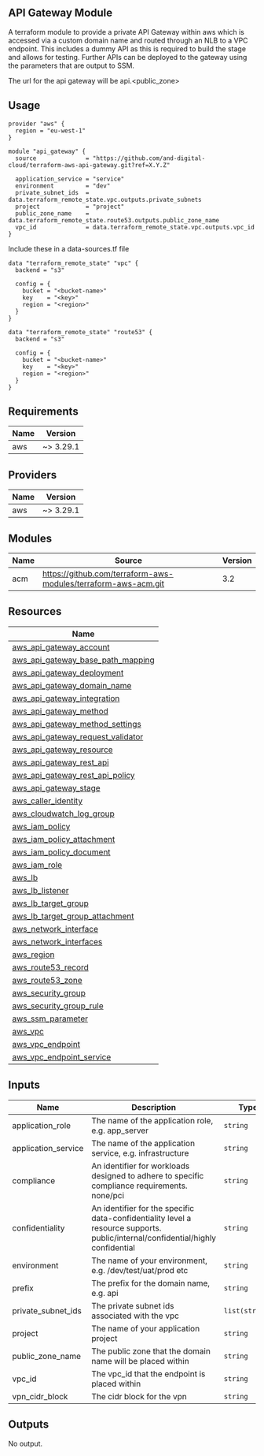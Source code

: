 ## API Gateway Module

A terraform module to provide a private API Gateway within aws which is accessed via a custom domain name and routed through an NLB to a VPC endpoint.
This includes a dummy API as this is required to build the stage and allows for testing. Further APIs can be deployed to the gateway using the parameters that are output to SSM.

The url for the api gateway will be api.<public_zone>

## Usage
```
provider "aws" {
  region = "eu-west-1"
}

module "api_gateway" {
  source              = "https://github.com/and-digital-cloud/terraform-aws-api-gateway.git?ref=X.Y.Z"

  application_service = "service"
  environment         = "dev"
  private_subnet_ids  = data.terraform_remote_state.vpc.outputs.private_subnets
  project             = "project"
  public_zone_name    = data.terraform_remote_state.route53.outputs.public_zone_name
  vpc_id              = data.terraform_remote_state.vpc.outputs.vpc_id
}

```
Include these in a data-sources.tf file

```
data "terraform_remote_state" "vpc" {
  backend = "s3"

  config = {
    bucket = "<bucket-name>"
    key    = "<key>"
    region = "<region>"
  }
}

data "terraform_remote_state" "route53" {
  backend = "s3"

  config = {
    bucket = "<bucket-name>"
    key    = "<key>"
    region = "<region>"
  }
}
```

## Requirements

| Name | Version |
|------|---------|
| aws | ~> 3.29.1 |

## Providers

| Name | Version |
|------|---------|
| aws | ~> 3.29.1 |

## Modules

| Name | Source | Version |
|------|--------|---------|
| acm | https://github.com/terraform-aws-modules/terraform-aws-acm.git | 3.2 |

## Resources

| Name |
|------|
| [aws_api_gateway_account](https://registry.terraform.io/providers/hashicorp/aws/latest/docs/resources/api_gateway_account) |
| [aws_api_gateway_base_path_mapping](https://registry.terraform.io/providers/hashicorp/aws/latest/docs/resources/api_gateway_base_path_mapping) |
| [aws_api_gateway_deployment](https://registry.terraform.io/providers/hashicorp/aws/latest/docs/resources/api_gateway_deployment) |
| [aws_api_gateway_domain_name](https://registry.terraform.io/providers/hashicorp/aws/latest/docs/resources/api_gateway_domain_name) |
| [aws_api_gateway_integration](https://registry.terraform.io/providers/hashicorp/aws/latest/docs/resources/api_gateway_integration) |
| [aws_api_gateway_method](https://registry.terraform.io/providers/hashicorp/aws/latest/docs/resources/api_gateway_method) |
| [aws_api_gateway_method_settings](https://registry.terraform.io/providers/hashicorp/aws/latest/docs/resources/api_gateway_method_settings) |
| [aws_api_gateway_request_validator](https://registry.terraform.io/providers/hashicorp/aws/latest/docs/resources/api_gateway_request_validator) |
| [aws_api_gateway_resource](https://registry.terraform.io/providers/hashicorp/aws/latest/docs/resources/api_gateway_resource) |
| [aws_api_gateway_rest_api](https://registry.terraform.io/providers/hashicorp/aws/latest/docs/resources/api_gateway_rest_api) |
| [aws_api_gateway_rest_api_policy](https://registry.terraform.io/providers/hashicorp/aws/latest/docs/resources/api_gateway_rest_api_policy) |
| [aws_api_gateway_stage](https://registry.terraform.io/providers/hashicorp/aws/latest/docs/resources/api_gateway_stage) |
| [aws_caller_identity](https://registry.terraform.io/providers/hashicorp/aws/latest/docs/data-sources/caller_identity) |
| [aws_cloudwatch_log_group](https://registry.terraform.io/providers/hashicorp/aws/latest/docs/resources/cloudwatch_log_group) |
| [aws_iam_policy](https://registry.terraform.io/providers/hashicorp/aws/latest/docs/data-sources/iam_policy) |
| [aws_iam_policy_attachment](https://registry.terraform.io/providers/hashicorp/aws/latest/docs/resources/iam_policy_attachment) |
| [aws_iam_policy_document](https://registry.terraform.io/providers/hashicorp/aws/latest/docs/data-sources/iam_policy_document) |
| [aws_iam_role](https://registry.terraform.io/providers/hashicorp/aws/latest/docs/resources/iam_role) |
| [aws_lb](https://registry.terraform.io/providers/hashicorp/aws/latest/docs/resources/lb) |
| [aws_lb_listener](https://registry.terraform.io/providers/hashicorp/aws/latest/docs/resources/lb_listener) |
| [aws_lb_target_group](https://registry.terraform.io/providers/hashicorp/aws/latest/docs/resources/lb_target_group) |
| [aws_lb_target_group_attachment](https://registry.terraform.io/providers/hashicorp/aws/latest/docs/resources/lb_target_group_attachment) |
| [aws_network_interface](https://registry.terraform.io/providers/hashicorp/aws/latest/docs/data-sources/network_interface) |
| [aws_network_interfaces](https://registry.terraform.io/providers/hashicorp/aws/latest/docs/data-sources/network_interfaces) |
| [aws_region](https://registry.terraform.io/providers/hashicorp/aws/latest/docs/data-sources/region) |
| [aws_route53_record](https://registry.terraform.io/providers/hashicorp/aws/latest/docs/resources/route53_record) |
| [aws_route53_zone](https://registry.terraform.io/providers/hashicorp/aws/latest/docs/data-sources/route53_zone) |
| [aws_security_group](https://registry.terraform.io/providers/hashicorp/aws/latest/docs/resources/security_group) |
| [aws_security_group_rule](https://registry.terraform.io/providers/hashicorp/aws/latest/docs/resources/security_group_rule) |
| [aws_ssm_parameter](https://registry.terraform.io/providers/hashicorp/aws/latest/docs/resources/ssm_parameter) |
| [aws_vpc](https://registry.terraform.io/providers/hashicorp/aws/latest/docs/data-sources/vpc) |
| [aws_vpc_endpoint](https://registry.terraform.io/providers/hashicorp/aws/latest/docs/resources/vpc_endpoint) |
| [aws_vpc_endpoint_service](https://registry.terraform.io/providers/hashicorp/aws/latest/docs/data-sources/vpc_endpoint_service) |

## Inputs

| Name | Description | Type | Default | Required |
|------|-------------|------|---------|:--------:|
| application\_role | The name of the application role, e.g. app\_server | `string` | `"api-gateway"` | no |
| application\_service | The name of the application service, e.g. infrastructure | `string` | n/a | yes |
| compliance | An identifier for workloads designed to adhere to specific compliance requirements. none/pci | `string` | `"pci"` | no |
| confidentiality | An identifier for the specific data-confidentiality level a resource supports. public/internal/confidential/highly confidential | `string` | `"highly confidential"` | no |
| environment | The name of your environment, e.g. /dev/test/uat/prod etc | `string` | n/a | yes |
| prefix | The prefix for the domain name, e.g. api | `string` | `"api"` | no |
| private\_subnet\_ids | The private subnet ids associated with the vpc | `list(string)` | n/a | yes |
| project | The name of your application project | `string` | n/a | yes |
| public\_zone\_name | The public zone that the domain name will be placed within | `string` | n/a | yes |
| vpc\_id | The vpc\_id that the endpoint is placed within | `string` | n/a | yes |
| vpn\_cidr\_block | The cidr block for the vpn | `string` | `"10.7.0.0/24"` | no |

## Outputs

No output.
